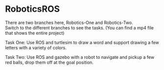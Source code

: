 # RoboticsROS
 
There are two branches here, Robotics-One and Robotics-Two.  
Switch to the different branches to see the tasks. (You can find a mp4 file that shows the entire project)

Task One:
Use ROS and turtlesim to draw a word and support drawing a few letters with a variety of colors.

Task Two:
Use ROS and gazebo with a robot to navigate and pickup a few red balls, drop them off at the goal position.


